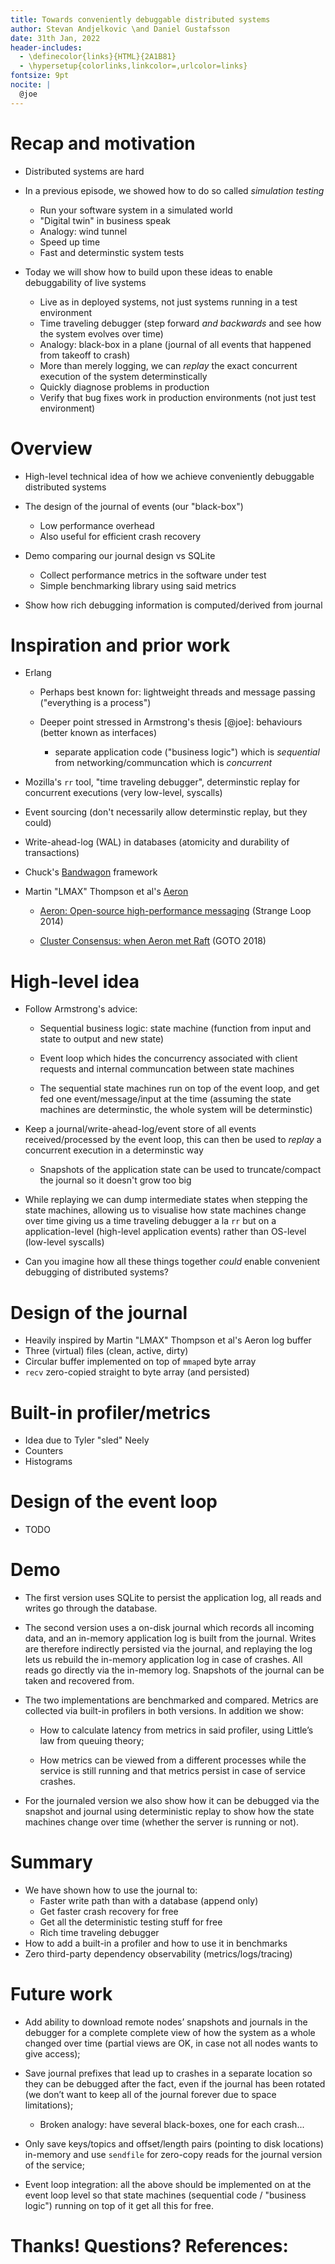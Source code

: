 ```yaml
---
title: Towards conveniently debuggable distributed systems
author: Stevan Andjelkovic \and Daniel Gustafsson
date: 31th Jan, 2022
header-includes:
  - \definecolor{links}{HTML}{2A1B81}
  - \hypersetup{colorlinks,linkcolor=,urlcolor=links}
fontsize: 9pt
nocite: |
  @joe
---
```


# Recap and motivation

* Distributed systems are hard

* In a previous episode, we showed how to do so called *simulation testing*
  - Run your software system in a simulated world
  - "Digital twin" in business speak
  - Analogy: wind tunnel
  - Speed up time
  - Fast and determinstic system tests

* Today we will show how to build upon these ideas to enable debuggability of live systems
  - Live as in deployed systems, not just systems running in a test environment
  - Time traveling debugger (step forward *and backwards* and see how the system
    evolves over time)
  - Analogy: black-box in a plane (journal of all events that happened from
    takeoff to crash)
  - More than merely logging, we can *replay* the exact concurrent execution of
    the system determinstically
  - Quickly diagnose problems in production
  - Verify that bug fixes work in production environments (not just test environment)

# Overview

* High-level technical idea of how we achieve conveniently debuggable distributed systems

* The design of the journal of events (our "black-box")
  - Low performance overhead
  - Also useful for efficient crash recovery

* Demo comparing our journal design vs SQLite
  - Collect performance metrics in the software under test
  - Simple benchmarking library using said metrics

* Show how rich debugging information is computed/derived from journal

# Inspiration and prior work

* Erlang
  - Perhaps best known for: lightweight threads and message passing ("everything
    is a process")
  - Deeper point stressed in Armstrong's thesis [@joe]: behaviours (better known
    as interfaces)

    + separate application code ("business logic") which is *sequential* from
      networking/communcation which is *concurrent*

* Mozilla's `rr` tool, "time traveling debugger", determinstic replay for
  concurrent executions (very low-level, syscalls)

* Event sourcing (don't necessarily allow determinstic replay, but they could)

* Write-ahead-log (WAL) in databases (atomicity and durability of transactions)

* Chuck's [Bandwagon](https://github.com/ocheret/readyposition) framework

* Martin "LMAX" Thompson et al's [Aeron](https://github.com/real-logic/aeron)

  - [Aeron: Open-source high-performance
    messaging](https://www.youtube.com/watch?v=tM4YskS94b0) (Strange Loop 2014)

  - [Cluster Consensus: when Aeron met
    Raft](https://www.youtube.com/watch?v=GFfLCGW_5-w) (GOTO 2018)

# High-level idea

* Follow Armstrong's advice:

  - Sequential business logic: state machine (function from input and state to
    output and new state)

  - Event loop which hides the concurrency associated with client requests and
    internal communcation between state machines

  - The sequential state machines run on top of the event loop, and get fed one
    event/message/input at the time (assuming the state machines are
    determinstic, the whole system will be determinstic)

* Keep a journal/write-ahead-log/event store of all events received/processed by
  the event loop, this can then be used to *replay* a concurrent execution in a
  determinstic way
  - Snapshots of the application state can be used to truncate/compact the
    journal so it doesn't grow too big

* While replaying we can dump intermediate states when stepping the state
  machines, allowing us to visualise how state machines change over time giving
  us a time traveling debugger a la `rr` but on a application-level (high-level
  application events) rather than OS-level (low-level syscalls)

* Can you imagine how all these things together *could* enable convenient
  debugging of distributed systems?

# Design of the journal

* Heavily inspired by Martin "LMAX" Thompson et al's Aeron log buffer
* Three (virtual) files (clean, active, dirty)
* Circular buffer implemented on top of `mmap`ed byte array
* `recv` zero-copied straight to byte array (and persisted)

# Built-in profiler/metrics

* Idea due to Tyler "sled" Neely
* Counters
* Histograms

# Design of the event loop

* TODO

# Demo

* The first version uses SQLite to persist the application log, all reads and
  writes go through the database.

* The second version uses a on-disk journal which records all incoming data, and
  an in-memory application log is built from the journal. Writes are therefore
  indirectly persisted via the journal, and replaying the log lets us rebuild
  the in-memory application log in case of crashes. All reads go directly via
  the in-memory log. Snapshots of the journal can be taken and recovered from.

* The two implementations are benchmarked and compared. Metrics are collected
  via built-in profilers in both versions. In addition we show:

  - How to calculate latency from metrics in said profiler, using Little’s law
    from queuing theory;

  - How metrics can be viewed from a different processes while the service is
    still running and that metrics persist in case of service crashes.

* For the journaled version we also show how it can be debugged via the snapshot
  and journal using deterministic replay to show how the state machines change
  over time (whether the server is running or not).

# Summary

* We have shown how to use the journal to:
  - Faster write path than with a database (append only)
  - Get faster crash recovery for free
  - Get all the deterministic testing stuff for free
  - Rich time traveling debugger
* How to add a built-in a profiler and how to use it in benchmarks
* Zero third-party dependency observability (metrics/logs/tracing)

# Future work

* Add ability to download remote nodes’ snapshots and journals in the debugger
  for a complete complete view of how the system as a whole changed over time
  (partial views are OK, in case not all nodes wants to give access);

* Save journal prefixes that lead up to crashes in a separate location so they
  can be debugged after the fact, even if the journal has been rotated (we don’t
  want to keep all of the journal forever due to space limitations);
  - Broken analogy: have several black-boxes, one for each crash...

* Only save keys/topics and offset/length pairs (pointing to disk locations)
  in-memory and use `sendfile` for zero-copy reads for the journal version of the
  service;

* Event loop integration: all the above should be implemented on at the event
  loop level so that state machines (sequential code / "business logic") running
  on top of it get all this for free.

# Thanks! Questions? References:
